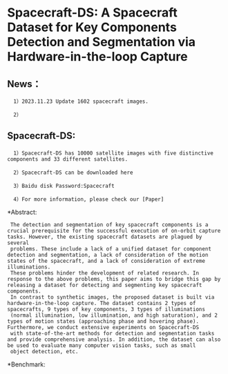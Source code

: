 Spacecraft-DS: A Spacecraft Dataset for Key Components Detection and Segmentation via Hardware-in-the-loop Capture
=====
News：
------
      1）2023.11.23 Update 1602 spacecraft images.
      
      2）
Spacecraft-DS:
------
      1）Spacecraft-DS has 10000 satellite images with five distinctive components and 33 different satellites.
      
      2）Spacecraft-DS can be downloaded here

      3）Baidu disk Password:Spacecraft

      4）For more information, please check our [Paper]

*Abstract:

     The detection and segmentation of key spacecraft components is a crucial prerequisite for the successful execution of on-orbit capture tasks. However, the existing spacecraft datasets are plagued by several 
     problems. These include a lack of a unified dataset for component detection and segmentation, a lack of consideration of the motion states of the spacecraft, and a lack of consideration of extreme illuminations.
     These problems hinder the development of related research. In response to the above problems, this paper aims to bridge this gap by releasing a dataset for detecting and segmenting key spacecraft components. 
     In contrast to synthetic images, the proposed dataset is built via hardware-in-the-loop capture. The dataset contains 2 types of spacecrafts, 9 types of key components, 3 types of illuminations 
     (normal illumination, low illumination, and high saturation), and 2 types of motion states (approaching phase and hovering phase). Furthermore, we conduct extensive experiments on Spacecraft-DS
     with state-of-the-art methods for detection and segmentation tasks and provide comprehensive analysis. In addition, the dataset can also be used to evaluate many computer vision tasks, such as small 
     object detection, etc. 

*Benchmark:





